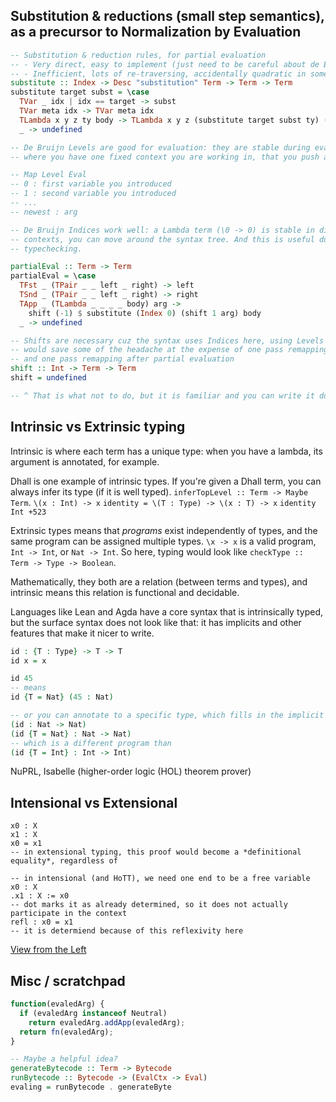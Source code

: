 ## Substitution & reductions (small step semantics), as a precursor to Normalization by Evaluation

```haskell
-- Substitution & reduction rules, for partial evaluation
-- - Very direct, easy to implement (just need to be careful about de Bruijn indices), works on any terms (especially open terms)
-- - Inefficient, lots of re-traversing, accidentally quadratic in some cases
substitute :: Index -> Desc "substitution" Term -> Term -> Term
substitute target subst = \case
  TVar _ idx | idx == target -> subst
  TVar meta idx -> TVar meta idx
  TLambda x y z ty body -> TLambda x y z (substitute target subst ty) (substitute (target + 1) (shift 1 subst) body)
  _ -> undefined

-- De Bruijn Levels are good for evaluation: they are stable during evaluation,
-- where you have one fixed context you are working in, that you push and pop from

-- Map Level Eval
-- 0 : first variable you introduced
-- 1 : second variable you introduced
-- ...
-- newest : arg

-- De Bruijn Indices work well: a Lambda term (\0 -> 0) is stable in different
-- contexts, you can move around the syntax tree. And this is useful during
-- typechecking.

partialEval :: Term -> Term
partialEval = \case
  TFst _ (TPair _ _ left _ right) -> left
  TSnd _ (TPair _ _ left _ right) -> right
  TApp _ (TLambda _ _ _ _ body) arg ->
    shift (-1) $ substitute (Index 0) (shift 1 arg) body
  _ -> undefined

-- Shifts are necessary cuz the syntax uses Indices here, using Levels
-- would save some of the headache at the expense of one pass remapping before
-- and one pass remapping after partial evaluation
shift :: Int -> Term -> Term
shift = undefined

-- ^ That is what not to do, but it is familiar and you can write it down “on paper”
```

## Intrinsic vs Extrinsic typing

Intrinsic is where each term has a unique type: when you have a lambda, its argument is annotated, for example.

Dhall is one example of intrinsic types.
If you're given a Dhall term, you can always infer its type (if it is well typed). `inferTopLevel :: Term -> Maybe Term`.
`\(x : Int) -> x`
`identity = \(T : Type) -> \(x : T) -> x`
`identity Int +523`

Extrinsic types means that *programs* exist independently of types, and the same program can be assigned multiple types.
`\x -> x` is a valid program, `Int -> Int`, or `Nat -> Int`.
So here, typing would look like `checkType :: Term -> Type -> Boolean`.

Mathematically, they both are a relation (between terms and types), and intrinsic means this relation is functional and decidable.

Languages like Lean and Agda have a core syntax that is intrinsically typed, but the surface syntax does not look like that: it has implicits and other features that make it nicer to write.

```agda
id : {T : Type} -> T -> T
id x = x

id 45
-- means
id {T = Nat} (45 : Nat)

-- or you can annotate to a specific type, which fills in the implicit
(id : Nat -> Nat)
(id {T = Nat} : Nat -> Nat)
-- which is a different program than
(id {T = Int} : Int -> Int)
```

NuPRL, Isabelle (higher-order logic (HOL) theorem prover)

## Intensional vs Extensional

```
x0 : X
x1 : X
x0 = x1
-- in extensional typing, this proof would become a *definitional equality*, regardless of
```

```
-- in intensional (and HoTT), we need one end to be a free variable
x0 : X
.x1 : X := x0
-- dot marks it as already determined, so it does not actually participate in the context
refl : x0 = x1
-- it is determiend because of this reflexivity here
```

[View from the Left](https://www.cambridge.org/core/journals/journal-of-functional-programming/article/view-from-the-left/F8A44CAC27CCA178AF69DD84BC585A2D)

## Misc / scratchpad


```javascript
function(evaledArg) {
  if (evaledArg instanceof Neutral)
    return evaledArg.addApp(evaledArg);
  return fn(evaledArg);
}
```

```haskell
-- Maybe a helpful idea?
generateBytecode :: Term -> Bytecode
runBytecode :: Bytecode -> (EvalCtx -> Eval)
evaling = runBytecode . generateByte
```

